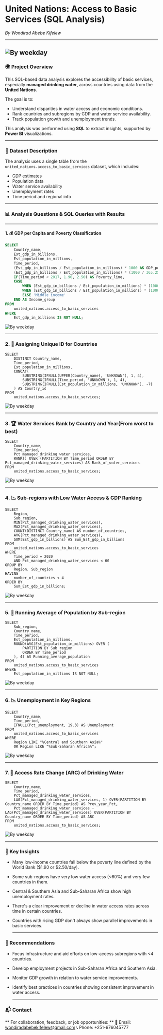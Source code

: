 # United Nations: Access to Basic Services (SQL Analysis)

*By Wondirad Abebe Kifelew*

---
![By weekday](Images/4.jpg)
---

### 🌍 **Project Overview**

This SQL-based data analysis explores the accessibility of basic services, especially **managed drinking water**, across countries using data from the **United Nations**.

The goal is to:

- Understand disparities in water access and economic conditions.
- Rank countries and subregions by GDP and water service availability.
- Track population growth and unemployment trends.

This analysis was performed using **SQL** to extract insights, supported by **Power BI** visualizations.

---

### 📂 **Dataset Description**

The analysis uses a single table from the `united_nations.access_to_basic_services` dataset, which includes:

- GDP estimates  
- Population data  
- Water service availability  
- Unemployment rates  
- Time period and regional info

---

### 📊 **Analysis Questions & SQL Queries with Results**

---

#### 1. 💰 GDP per Capita and Poverty Classification

```sql
SELECT
    Country_name,
    Est_gdp_in_billions,
    Est_population_in_millions,
    Time_period,
    (Est_gdp_in_billions / Est_population_in_millions) * 1000 AS GDP_per_capita,
    (Est_gdp_in_billions / Est_population_in_millions) * (1000 / 365.25) AS GDP_per_capita_per_day,
    IF(Time_period < 2017, 1.90, 2.50) AS Poverty_line,
    CASE
        WHEN (Est_gdp_in_billions / Est_population_in_millions) * (1000 / 365.25) < IF(Time_period < 2017, 1.90, 2.50) THEN 'Low income'
        WHEN (Est_gdp_in_billions / Est_population_in_millions) * (1000 / 365.25) > IF(Time_period < 2017, 1.90, 2.50) THEN 'High income'
        ELSE 'Middle income'
    END AS Income_group
FROM
    united_nations.access_to_basic_services
WHERE
    Est_gdp_in_billions IS NOT NULL;
```

![By weekday](Images/4.jpg)

---

### 2. 🔢 Assigning Unique ID for Countries
```
SELECT
    DISTINCT Country_name,
    Time_period,
    Est_population_in_millions,
    CONCAT(
        SUBSTRING(IFNULL(UPPER(Country_name), 'UNKNOWN'), 1, 4),
        SUBSTRING(IFNULL(Time_period, 'UNKNOWN'), 1, 4),
        SUBSTRING(IFNULL(Est_population_in_millions, 'UNKNOWN'), -7)
    ) AS Country_id
FROM
    united_nations.access_to_basic_services;
```

![By weekday](Images/4.jpg)

---


### 3. 🏆 Water Services Rank by Country and Year(From worst to best)
```
SELECT
    Country_name,
    Time_period,
    Pct_managed_drinking_water_services,
    RANK() OVER (PARTITION BY Time_period ORDER BY Pct_managed_drinking_water_services) AS Rank_of_water_services
FROM
    united_nations.access_to_basic_services;
```

![By weekday](Images/4.jpg)

---


### 4. 📉 Sub-regions with Low Water Access & GDP Ranking
```
SELECT
    Region,
    Sub_region,
    MIN(Pct_managed_drinking_water_services),
    MAX(Pct_managed_drinking_water_services),
    COUNT(DISTINCT Country_name) AS number_of_countries,
    AVG(Pct_managed_drinking_water_services),
    SUM(Est_gdp_in_billions) AS Sum_Est_gdp_in_billions
FROM
    united_nations.access_to_basic_services
WHERE
    Time_period = 2020
    AND Pct_managed_drinking_water_services < 60
GROUP BY
    Region, Sub_region
HAVING
    number_of_countries < 4
ORDER BY
    Sum_Est_gdp_in_billions;
```

![By weekday](Images/4.jpg)

---


### 5. 👥 Running Average of Population by Sub-region
```
SELECT
    Sub_region,
    Country_name,
    Time_period,
    Est_population_in_millions,
    ROUND(AVG(Est_population_in_millions) OVER (
        PARTITION BY Sub_region
        ORDER BY Time_period
    ), 4) AS Running_average_population
FROM
    united_nations.access_to_basic_services
WHERE
    Est_population_in_millions IS NOT NULL;
```

![By weekday](Images/4.jpg)

---


### 6. 📉 Unemployment in Key Regions
```
SELECT
    Country_name,
    Time_period,
    IFNULL(Pct_unemployment, 19.3) AS Unemployment
FROM
    united_nations.access_to_basic_services
WHERE
    Region LIKE "%Central and Southern Asia%"
    OR Region LIKE "%Sub-Saharan Africa%";
```

![By weekday](Images/4.jpg)

---


### 7. 🔁 Access Rate Change (ARC) of Drinking Water
```
SELECT
    Country_name,
    Time_period,
    Pct_managed_drinking_water_services,
    LAG(Pct_managed_drinking_water_services, 1) OVER(PARTITION BY Country_name ORDER BY Time_period) AS Prev_year_Pct,
    Pct_managed_drinking_water_services - LAG(Pct_managed_drinking_water_services) OVER(PARTITION BY Country_name ORDER BY Time_period) AS ARC
FROM
    united_nations.access_to_basic_services;
```

![By weekday](Images/4.jpg)

---


### 📌 Key Insights
- Many low-income countries fall below the poverty line defined by the World Bank ($1.90 or $2.50/day).
- Some sub-regions have very low water access (<60%) and very few countries in them.
- Central & Southern Asia and Sub-Saharan Africa show high unemployment rates.
- There's a clear improvement or decline in water access rates across time in certain countries.
- Countries with rising GDP don't always show parallel improvements in basic services.
  
  ---

### 📢 Recommendations
- Focus infrastructure and aid efforts on low-access subregions with <4 countries.
- Develop employment projects in Sub-Saharan Africa and Southern Asia.
- Monitor GDP growth in relation to water service improvements.
- Identify best practices in countries showing consistent improvement in water access.

  ---

###  📬 Contact
** For collaboration, feedback, or job opportunities: **
📧 Email: wondiradabebekifelew@gmail.com
📞 Phone: +251-976045777
